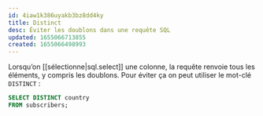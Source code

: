 ```yaml
---
id: 4iaw1k386uyakb3bz8dd4ky
title: Distinct
desc: Éviter les doublons dans une requête SQL
updated: 1655066713855
created: 1655066498993
---
```


Lorsqu’on [[sélectionne|sql.select]] une colonne, la requête renvoie tous les éléments, y compris les doublons. Pour éviter ça on peut utiliser le mot-clé `DISTINCT` :

```sql
SELECT DISTINCT country
FROM subscribers;
```